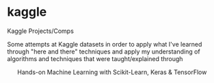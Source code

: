 # kaggle
Kaggle Projects/Comps

Some attempts at Kaggle datasets in order to apply what I've learned through "here and there" techniques and apply my understanding of algorithms and techniques that were taught/explained through <ul>Hands-on Machine Learning with Scikit-Learn, Keras & TensorFlow</ul>
